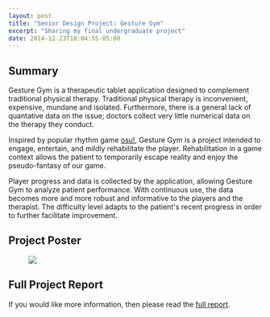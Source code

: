 ```yaml
---
layout: post
title: "Senior Design Project: Gesture Gym"
excerpt: "Sharing my final undergraduate project"
date: 2014-12-23T18:04:55-05:00
---
```


Summary
-----
Gesture Gym is a therapeutic tablet application designed to complement traditional physical therapy.
Traditional physical therapy is inconvenient, expensive, mundane and isolated. Furthermore, 
there is a general lack of quantative data on the issue; doctors collect very little numerical data on
the therapy they conduct. 

Inspired by popular rhythm game [osu!](http://en.wikipedia.org/wiki/Osu!), Gesture Gym is a project
intended to engage, entertain, and mildly rehabilitate the player. Rehabilitation in a game
context allows the patient to temporarily escape reality and enjoy the pseudo-fantasy of our game.

Player progress and data is collected by the application, allowing Gesture Gym to analyze patient performance. 
With continuous use, the data becomes more and more robust and informative to the players and the therapist.
The difficulty level adapts to the patient's recent progress in order to further facilitate improvement.


Project Poster
-----

<figure>
	<a href="https://dl.dropboxusercontent.com/u/35563338/cis_401_poster_4_3.png"><img src="https://dl.dropboxusercontent.com/u/35563338/cis_401_poster_4_3.png"></a>
</figure>


Full Project Report
-----

If you would like more information, then please read the [full report](https://dl.dropboxusercontent.com/u/35563338/final_report_chow_datta_cates.pdf).